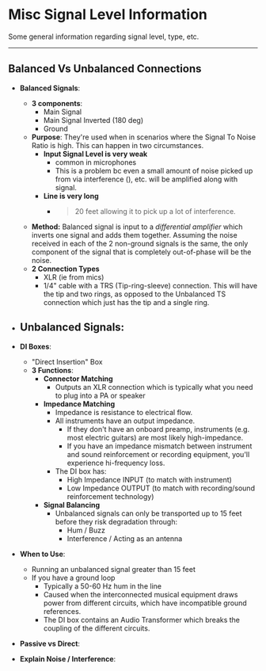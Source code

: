 
Misc Signal Level Information
==============================

Some general information regarding signal level, type, etc.

-----------------------------------

Balanced Vs Unbalanced Connections
----------------------------------------
- **Balanced Signals**:
	-  **3 components**:
		- Main Signal
		- Main Signal Inverted (180 deg)
		- Ground
	- **Purpose**: They're used when in scenarios where the Signal To Noise Ratio is high.  This can happen in two circumstances.
		- **Input Signal Level is very weak**
			- common in microphones 
			- This is a problem bc even a small amount of noise picked up from via interference (<i class="icon-help"></i>), etc. will be amplified along with signal.
		- **Line is very long** 
			- > 20 feet allowing it to pick up a lot of interference.
	- **Method:** Balanced signal is input to a _differential amplifier_ which inverts one signal and adds them together.  Assuming the noise received in each of the 2 non-ground signals is the same, the only component of the signal that is completely out-of-phase will be the noise.
	- **2 Connection Types**
		- XLR (ie from mics)
		- 1/4" cable with a TRS (Tip-ring-sleeve) connection.  This will have the tip and two rings, as opposed to the Unbalanced TS connection which just has the tip and a single ring.

- **Unbalanced Signals**:
	- 


- **DI Boxes**:
	- "Direct Insertion" Box
	- **3 Functions**:
		- **Connector Matching**
			- Outputs an XLR connection which is typically what you need to plug into a PA or speaker
		- **Impedance Matching**
			- Impedance is resistance to electrical flow.  
			- All instruments have an output impedance.
				- If they don't have an onboard preamp, instruments (e.g. most electric guitars) are most likely high-impedance.
				- If you have an impedance mismatch between instrument and sound reinforcement or recording equipment, you'll experience hi-frequency loss.
			- The DI box has:
				-  High Impedance INPUT (to match with instrument)
				- Low Impedance OUTPUT (to match with recording/sound reinforcement technology)
		- **Signal Balancing**
			- Unbalanced signals can only be transported up to 15 feet before they risk degradation through:
				- Hum / Buzz
				- Interference / Acting as an antenna
 - **When to Use**:
	 - Running an unbalanced signal greater than 15 feet
	 - If you have a ground loop
		 - Typically a 50-60 Hz hum in the line
		 - Caused when the interconnected musical equipment draws power from different circuits, which have incompatible ground references.
		 - The DI box contains an Audio Transformer which breaks the coupling of the different circuits.
- **Passive vs Direct**:

- **Explain Noise / Interference**:




